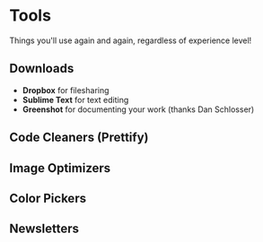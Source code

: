 # Tools

Things you'll use again and again, regardless of experience level!

## Downloads
- **Dropbox** for filesharing
- **Sublime Text** for text editing
- **Greenshot** for documenting your work (thanks Dan Schlosser)

## Code Cleaners (Prettify)

## Image Optimizers

## Color Pickers

## Newsletters

